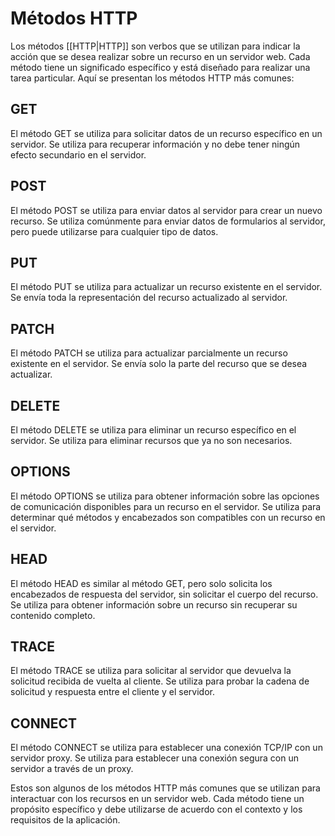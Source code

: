 # Métodos HTTP

Los métodos [[HTTP|HTTP]] son verbos que se utilizan para indicar la acción que se desea realizar sobre un recurso en un servidor web. Cada método tiene un significado específico y está diseñado para realizar una tarea particular. Aquí se presentan los métodos HTTP más comunes:

## GET

El método GET se utiliza para solicitar datos de un recurso específico en un servidor. Se utiliza para recuperar información y no debe tener ningún efecto secundario en el servidor.

## POST

El método POST se utiliza para enviar datos al servidor para crear un nuevo recurso. Se utiliza comúnmente para enviar datos de formularios al servidor, pero puede utilizarse para cualquier tipo de datos.

## PUT

El método PUT se utiliza para actualizar un recurso existente en el servidor. Se envía toda la representación del recurso actualizado al servidor.

## PATCH

El método PATCH se utiliza para actualizar parcialmente un recurso existente en el servidor. Se envía solo la parte del recurso que se desea actualizar.

## DELETE

El método DELETE se utiliza para eliminar un recurso específico en el servidor. Se utiliza para eliminar recursos que ya no son necesarios.

## OPTIONS

El método OPTIONS se utiliza para obtener información sobre las opciones de comunicación disponibles para un recurso en el servidor. Se utiliza para determinar qué métodos y encabezados son compatibles con un recurso en el servidor.

## HEAD

El método HEAD es similar al método GET, pero solo solicita los encabezados de respuesta del servidor, sin solicitar el cuerpo del recurso. Se utiliza para obtener información sobre un recurso sin recuperar su contenido completo.

## TRACE

El método TRACE se utiliza para solicitar al servidor que devuelva la solicitud recibida de vuelta al cliente. Se utiliza para probar la cadena de solicitud y respuesta entre el cliente y el servidor.

## CONNECT

El método CONNECT se utiliza para establecer una conexión TCP/IP con un servidor proxy. Se utiliza para establecer una conexión segura con un servidor a través de un proxy.

Estos son algunos de los métodos HTTP más comunes que se utilizan para interactuar con los recursos en un servidor web. Cada método tiene un propósito específico y debe utilizarse de acuerdo con el contexto y los requisitos de la aplicación.